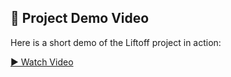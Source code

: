## 🚀 Project Demo Video

Here is a short demo of the Liftoff project in action:

[▶️ Watch Video](assets/liftoff.mp4)
